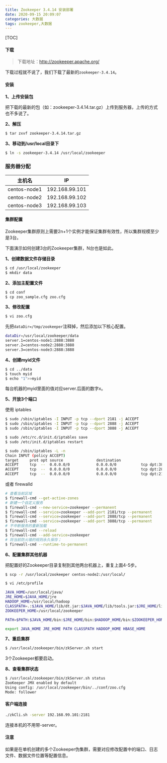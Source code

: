 ```yaml
---
title: Zookeeper 3.4.14 安装部署
date: 2020-09-15 20:09:07
categories: 大数据
tags: zookeeper,大数据
---
```


[TOC]

#### 下载

> 下载地址：http://zookeeper.apache.org/

下载过程就不说了，我们下载了最新的`zookeeper-3.4.14`。

#### 安装

**1、上传安装包**

把下载的最新的包（如：zookeeper-3.4.14.tar.gz）上传到服务器，上传的方式也不多说了。

**2、解压**

```sh
$ tar zxvf zookeeper-3.4.14.tar.gz
```

**3、移动到/usr/local目录下**

```sh
$ ln -s zookeeper-3.4.14 /usr/local/zookeeper
```

### 服务器分配

| 主机名       | IP             |
| ------------ | -------------- |
| centos-node1 | 192.168.99.101 |
| centos-node2 | 192.168.99.102 |
| centos-node3 | 192.168.99.103 |

#### 集群配置

Zookeeper集群原则上需要2n+1个实例才能保证集群有效性，所以集群规模至少是3台。

下面演示如何创建3台的Zookeeper集群，N台也是如此。

**1、创建数据文件存储目录**

```sh
$ cd /usr/local/zookeeper
$ mkdir data
```

**2、添加主配置文件**

```sh
$ cd conf
$ cp zoo_sample.cfg zoo.cfg
```

**3、修改配置**

```sh
$ vi zoo.cfg
```

先把`dataDir=/tmp/zookeeper`注释掉，然后添加以下核心配置。

```sh
dataDir=/usr/local/zookeeper/data
server.1=centos-node1:2888:3888
server.2=centos-node2:2888:3888
server.3=centos-node3:2888:3888
```

**4、创建myid文件**

```sh
$ cd ../data
$ touch myid
$ echo "1">>myid
```

每台机器的myid里面的值对应server.后面的数字x。

**5、开放3个端口**

使用 iptables

```sh
$ sudo /sbin/iptables -I INPUT -p tcp --dport 2181 -j ACCEPT
$ sudo /sbin/iptables -I INPUT -p tcp --dport 2888 -j ACCEPT
$ sudo /sbin/iptables -I INPUT -p tcp --dport 3888 -j ACCEPT

$ sudo /etc/rc.d/init.d/iptables save
$ sudo /etc/init.d/iptables restart

$ sudo /sbin/iptables -L -n
Chain INPUT (policy ACCEPT)
target     prot opt source               destination         
ACCEPT     tcp  --  0.0.0.0/0            0.0.0.0/0           tcp dpt:3888 
ACCEPT     tcp  --  0.0.0.0/0            0.0.0.0/0           tcp dpt:2888 
ACCEPT     tcp  --  0.0.0.0/0            0.0.0.0/0           tcp dpt:2181
```

或者 firewalld

```sh
# 查看当前区域
$ firewall-cmd --get-active-zones
# 新建一个自定义服务
$ firewall-cmd --new-service=zookeeper --permanent
$ firewall-cmd --service=zookeeper --add-port 2181/tcp --permanent
$ firewall-cmd --service=zookeeper --add-port 2888/tcp --permanent
$ firewall-cmd --service=zookeeper --add-port 3888/tcp --permanent
# 不中断服务的重新加载
$ firewall-cmd --reload
$ firewall-cmd --add-service=zookeeper
# 将当前防火墙的规则永久保存；
$ firewall-cmd --runtime-to-permanent
```



**6、配置集群其他机器**

把配置好的Zookeeper目录复制到其他两台机器上，重复上面4-5步。

```sh
$ scp -r /usr/local/zookeeper centos-node2:/usr/local/
```

```sh
$ vi /etc/profile 
```

```bash
JAVA_HOME=/usr/local/java/
JRE_HOME=$JAVA_HOME/jre
HADOOP_HOME=/usr/local/hadoop
CLASSPATH=.:$JAVA_HOME/lib/dt.jar:$JAVA_HOME/lib/tools.jar:$JRE_HOME/lib
ZOOKEEPER_HOME=/usr/local/zookeeper

PATH=$PATH:$JAVA_HOME/bin:$JRE_HOME/bin:$HADOOP_HOME/bin:$ZOOKEEPER_HOME/bin

export JAVA_HOME JRE_HOME PATH CLASSPATH HADOOP_HOME HBASE_HOME
```

**7、重启集群**

```sh
$ /usr/local/zookeeper/bin/zkServer.sh start
```

3个Zookeeper都要启动。

**8、查看集群状态**

```sh
$ /usr/local/zookeeper/bin/zkServer.sh status 
ZooKeeper JMX enabled by default
Using config: /usr/local/zookeeper/bin/../conf/zoo.cfg
Mode: follower
```

#### 客户端连接

```sh
./zkCli.sh -server 192.168.99.101:2181
```

连接本机的不用带-server。

#### 注意

如果是在单机创建的多个Zookeeper伪集群，需要对应修改配置中的端口、日志文件、数据文件位置等配置信息。